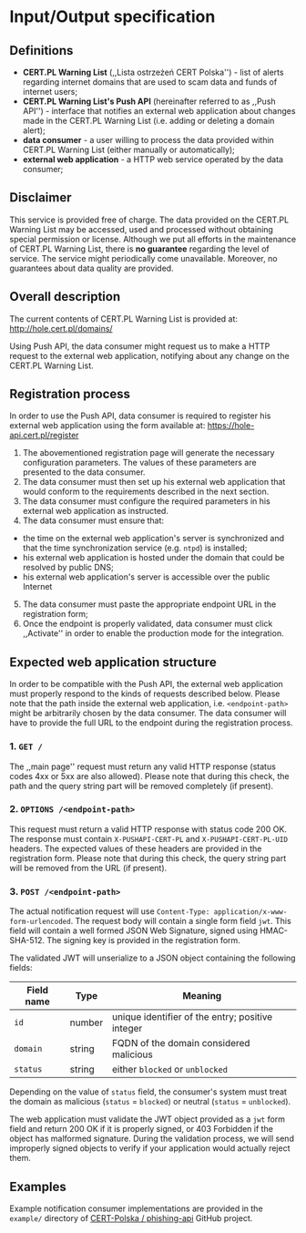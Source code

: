 Input/Output specification
==========================

## Definitions

* **CERT.PL Warning List** (,,Lista ostrzeżeń CERT Polska'') - list of alerts regarding internet domains that are used to scam data and funds of internet users;
* **CERT.PL Warning List's Push API** (hereinafter referred to as ,,Push API'') - interface that notifies an external web application about changes made in the CERT.PL Warning List (i.e. adding or deleting a domain alert);
* **data consumer** - a user willing to process the data provided within CERT.PL Warning List (either manually or automatically);
* **external web application** - a HTTP web service operated by the data consumer;

## Disclaimer

This service is provided free of charge. The data provided on the CERT.PL Warning List may be accessed, used and processed without obtaining special permission or license. Although we put all efforts in the maintenance of CERT.PL Warning List, there is **no guarantee** regarding the level of service. The service might periodically come unavailable. Moreover, no guarantees about data quality are provided.

## Overall description

The current contents of CERT.PL Warning List is provided at: http://hole.cert.pl/domains/

Using Push API, the data consumer might request us to make a HTTP request to the external web application, notifying about any change on the CERT.PL Warning List.

## Registration process

In order to use the Push API, data consumer is required to register his external web application using the form available at: https://hole-api.cert.pl/register

1. The abovementioned registration page will generate the necessary configuration parameters. The values of these parameters are presented to the data consumer.
2. The data consumer must then set up his external web application that would conform to the requirements described in the next section.
3. The data consumer must configure the required parameters in his external web application as instructed.
4. The data consumer must ensure that:
  * the time on the external web application's server is synchronized and that the time synchronization service (e.g. `ntpd`) is installed;
  * his external web application is hosted under the domain that could be resolved by public DNS;
  * his external web application's server is accessible over the public Internet
5. The data consumer must paste the appropriate endpoint URL in the registration form;
6. Once the endpoint is properly validated, data consumer must click ,,Activate'' in order to enable the production mode for the integration.

## Expected web application structure

In order to be compatible with the Push API, the external web application must properly respond to the kinds of requests described below. Please note that the path inside the external web application, i.e. `<endpoint-path>` might be arbitrarily chosen by the data consumer. The data consumer will have to provide the full URL to the endpoint during the registration process.

### 1. `GET /`
The ,,main page'' request must return any valid HTTP response (status codes 4xx or 5xx are also allowed). Please note that during this check, the path and the query string part will be removed completely (if present).

### 2. `OPTIONS /<endpoint-path>`
This request must return a valid HTTP response with status code 200 OK. The response must contain `X-PUSHAPI-CERT-PL` and `X-PUSHAPI-CERT-PL-UID` headers. The expected values of these headers are provided in the registration form. Please note that during this check, the query string part will be removed from the URL (if present).

### 3. `POST /<endpoint-path>`
The actual notification request will use `Content-Type: application/x-www-form-urlencoded`. The request body will contain a single form field `jwt`. This field will contain a well formed JSON Web Signature, signed using HMAC-SHA-512. The signing key is provided in the registration form.

The validated JWT will unserialize to a JSON object containing the following fields:

| Field name    | Type                        |  Meaning                        |
| ------------- | --------------------------- | ------------------------------- |
| `id`          | number                      | unique identifier of the entry; positive integer  |
| `domain`      | string                      | FQDN of the domain considered malicious    |
| `status`      | string                      | either `blocked` or `unblocked` |

Depending on the value of `status` field, the consumer's system must treat the domain as malicious (`status` = `blocked`) or neutral (`status` = `unblocked`).

The web application must validate the JWT object provided as a `jwt` form field and return 200 OK if it is properly signed, or 403 Forbidden if the object has malformed signature. During the validation process, we will send improperly signed objects to verify if your application would actually reject them.

## Examples

Example notification consumer implementations are provided in the `example/` directory of [CERT-Polska / phishing-api](https://github.com/CERT-Polska/phishing-api/tree/master/example) GitHub project.

